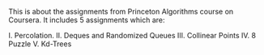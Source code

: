 This is about the assignments from Princeton Algorithms course on Coursera. It includes 5 assignments
which are: 

I. Percolation.
II. Deques and Randomized Queues
III. Collinear Points
IV. 8 Puzzle
V. Kd-Trees